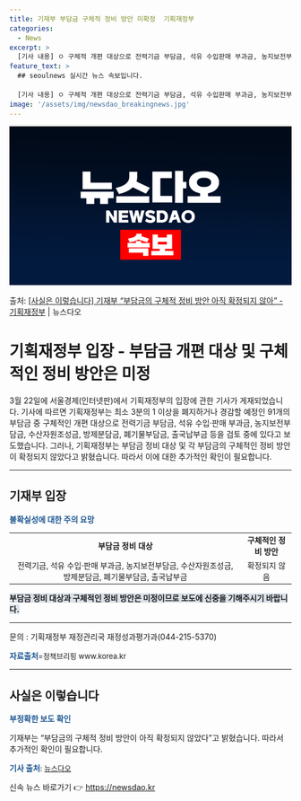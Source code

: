 ```yaml
---
title: 기재부 부담금 구체적 정비 방안 미확정  기획재정부
categories:
  - News
excerpt: >
  [기사 내용] ㅇ 구체적 개편 대상으로 전력기금 부담금, 석유 수입판매 부과금, 농지보전부담금, 수산자원조성…
feature_text: >
  ## seoulnews 실시간 뉴스 속보입니다.

  [기사 내용] ㅇ 구체적 개편 대상으로 전력기금 부담금, 석유 수입판매 부과금, 농지보전부담금, 수산자원조성…
image: '/assets/img/newsdao_breakingnews.jpg'
---
```


![뉴스다오 속보](/assets/img/newsdao_breakingnews.jpg)

<p>출처: <a href="https://newsdao.kr/3428" rel="dofollow">[사실은 이렇습니다] 기재부 “부담금의 구체적 정비 방안 아직 확정되지 않아” - 기획재정부</a> | 뉴스다오</p>

<h1 data-ke-size="size26">기획재정부 입장 - 부담금 개편 대상 및 구체적인 정비 방안은 미정</h1>

<p data-ke-size="size16">3월 22일에 서울경제(인터넷판)에서 기획재정부의 입장에 관한 기사가 게재되었습니다. 기사에 따르면 기획재정부는 최소 3분의 1 이상을 폐지하거나 경감할 예정인 91개의 부담금 중 구체적인 개편 대상으로 전력기금 부담금, 석유 수입·판매 부과금, 농지보전부담금, 수산자원조성금, 방제분담금, 폐기물부담금, 출국납부금 등을 검토 중에 있다고 보도했습니다. 그러나, 기획재정부는 부담금 정비 대상 및 각 부담금의 구체적인 정비 방안이 확정되지 않았다고 밝혔습니다. 따라서 이에 대한 추가적인 확인이 필요합니다.</p>

<hr>

<h2 data-ke-size="size26">기재부 입장</h2>
<p data-ke-size="size16"><b><span style="color: #1a5490;">불확실성에 대한 주의 요망</span></b></p>
<table>
  <tr>
    <td style="text-align: center; height: 17px;"><b>부담금 정비 대상</b></td>
    <td style="text-align: center; height: 17px;"><b>구체적인 정비 방안</b></td>
  </tr>
  <tr>
    <td style="text-align: center; height: 17px;">전력기금, 석유 수입·판매 부과금, 농지보전부담금, 수산자원조성금, 방제분담금, 폐기물부담금, 출국납부금</td>
    <td style="text-align: center; height: 17px;">확정되지 않음</td>
  </tr>
</table>

<p data-ke-size="size16"><b><span style="background-color: #21538527;">부담금 정비 대상과 구체적인 정비 방안은 미정이므로 보도에 신중을 기해주시기 바랍니다.</span></b></p>

<hr>

<p data-ke-size="size16">문의 : 기획재정부 재정관리국 재정성과평가과(044-215-5370)</p>

<p data-ke-size="size16"><b><span style="color: #1a5490;">자료출처</span></b><span style="font-size: 13px;">=정책브리핑 www.korea.kr</span></p>

<hr>

<h2 data-ke-size="size26">사실은 이렇습니다</h2>
<p data-ke-size="size16"><b><span style="color: #1a5490;">부정확한 보도 확인</span></b></p>
<p data-ke-size="size16">기재부는 “부담금의 구체적 정비 방안이 아직 확정되지 않았다”고 밝혔습니다. 따라서 추가적인 확인이 필요합니다.</p>

<p data-ke-size="size16"><b><span style="color: #1a5490;">기사 출처</span></b><span style="font-size: 13px;">: <a href="https://newsdao.kr/3428">뉴스다오</a></span></p> 

신속 뉴스 바로가기 👉 <a href="https://newsdao.kr" rel="dofollow">https://newsdao.kr</a>


